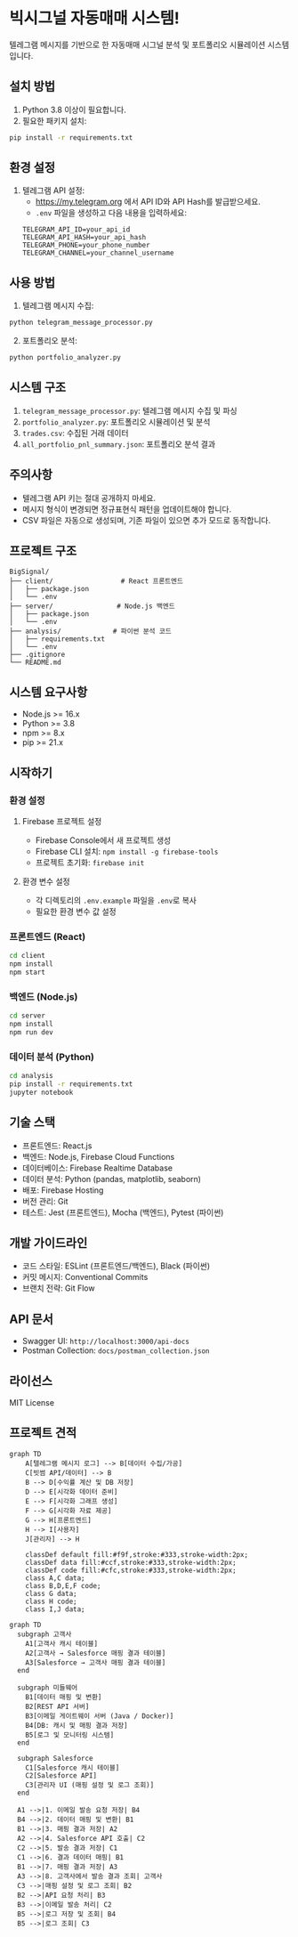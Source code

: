 # 빅시그널 자동매매 시스템!

텔레그램 메시지를 기반으로 한 자동매매 시그널 분석 및 포트폴리오 시뮬레이션 시스템입니다.

## 설치 방법

1. Python 3.8 이상이 필요합니다.
2. 필요한 패키지 설치:
```bash
pip install -r requirements.txt
```

## 환경 설정

1. 텔레그램 API 설정:
   - https://my.telegram.org 에서 API ID와 API Hash를 발급받으세요.
   - `.env` 파일을 생성하고 다음 내용을 입력하세요:
   ```
   TELEGRAM_API_ID=your_api_id
   TELEGRAM_API_HASH=your_api_hash
   TELEGRAM_PHONE=your_phone_number
   TELEGRAM_CHANNEL=your_channel_username
   ```

## 사용 방법

1. 텔레그램 메시지 수집:
```bash
python telegram_message_processor.py
```

2. 포트폴리오 분석:
```bash
python portfolio_analyzer.py
```

## 시스템 구조

1. `telegram_message_processor.py`: 텔레그램 메시지 수집 및 파싱
2. `portfolio_analyzer.py`: 포트폴리오 시뮬레이션 및 분석
3. `trades.csv`: 수집된 거래 데이터
4. `all_portfolio_pnl_summary.json`: 포트폴리오 분석 결과

## 주의사항

- 텔레그램 API 키는 절대 공개하지 마세요.
- 메시지 형식이 변경되면 정규표현식 패턴을 업데이트해야 합니다.
- CSV 파일은 자동으로 생성되며, 기존 파일이 있으면 추가 모드로 동작합니다.

## 프로젝트 구조

```
BigSignal/
├── client/                 # React 프론트엔드
│   ├── package.json
│   └── .env
├── server/                # Node.js 백엔드
│   ├── package.json
│   └── .env
├── analysis/             # 파이썬 분석 코드
│   ├── requirements.txt
│   └── .env
├── .gitignore
└── README.md
```

## 시스템 요구사항

- Node.js >= 16.x
- Python >= 3.8
- npm >= 8.x
- pip >= 21.x

## 시작하기

### 환경 설정
1. Firebase 프로젝트 설정
   - Firebase Console에서 새 프로젝트 생성
   - Firebase CLI 설치: `npm install -g firebase-tools`
   - 프로젝트 초기화: `firebase init`

2. 환경 변수 설정
   - 각 디렉토리의 `.env.example` 파일을 `.env`로 복사
   - 필요한 환경 변수 값 설정

### 프론트엔드 (React)
```bash
cd client
npm install
npm start
```

### 백엔드 (Node.js)
```bash
cd server
npm install
npm run dev
```

### 데이터 분석 (Python)
```bash
cd analysis
pip install -r requirements.txt
jupyter notebook
```

## 기술 스택
- 프론트엔드: React.js
- 백엔드: Node.js, Firebase Cloud Functions
- 데이터베이스: Firebase Realtime Database
- 데이터 분석: Python (pandas, matplotlib, seaborn)
- 배포: Firebase Hosting
- 버전 관리: Git
- 테스트: Jest (프론트엔드), Mocha (백엔드), Pytest (파이썬)

## 개발 가이드라인
- 코드 스타일: ESLint (프론트엔드/백엔드), Black (파이썬)
- 커밋 메시지: Conventional Commits
- 브랜치 전략: Git Flow

## API 문서
- Swagger UI: `http://localhost:3000/api-docs`
- Postman Collection: `docs/postman_collection.json`

## 라이선스
MIT License

## 프로젝트 견적

```mermaid
graph TD
    A[텔레그램 메시지 로그] --> B[데이터 수집/가공]
    C[빗썸 API/데이터] --> B
    B --> D[수익률 계산 및 DB 저장]
    D --> E[시각화 데이터 준비]
    E --> F[시각화 그래프 생성]
    F --> G[시각화 자료 제공]
    G --> H[프론트엔드]
    H --> I[사용자]
    J[관리자] --> H

    classDef default fill:#f9f,stroke:#333,stroke-width:2px;
    classDef data fill:#ccf,stroke:#333,stroke-width:2px;
    classDef code fill:#cfc,stroke:#333,stroke-width:2px;
    class A,C data;
    class B,D,E,F code;
    class G data;
    class H code;
    class I,J data;
```

```mermaid
graph TD
  subgraph 고객사
    A1[고객사 캐시 테이블]
    A2[고객사 → Salesforce 매핑 결과 테이블]
    A3[Salesforce → 고객사 매핑 결과 테이블]
  end

  subgraph 미들웨어
    B1[데이터 매핑 및 변환]
    B2[REST API 서버]
    B3[이메일 게이트웨이 서버 (Java / Docker)]
    B4[DB: 캐시 및 매핑 결과 저장]
    B5[로그 및 모니터링 시스템]
  end

  subgraph Salesforce
    C1[Salesforce 캐시 테이블]
    C2[Salesforce API]
    C3[관리자 UI (매핑 설정 및 로그 조회)]
  end

  A1 -->|1. 이메일 발송 요청 저장| B4
  B4 -->|2. 데이터 매핑 및 변환| B1
  B1 -->|3. 매핑 결과 저장| A2
  A2 -->|4. Salesforce API 호출| C2
  C2 -->|5. 발송 결과 저장| C1
  C1 -->|6. 결과 데이터 매핑| B1
  B1 -->|7. 매핑 결과 저장| A3
  A3 -->|8. 고객사에서 발송 결과 조회| 고객사
  C3 -->|매핑 설정 및 로그 조회| B2
  B2 -->|API 요청 처리| B3
  B3 -->|이메일 발송 처리| C2
  B5 -->|로그 저장 및 조회| B4
  B5 -->|로그 조회| C3
